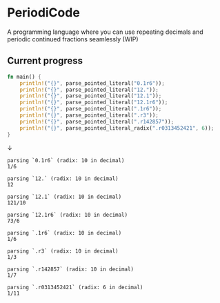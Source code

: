 # PeriodiCode
A programming language where you can use repeating decimals and periodic continued fractions seamlessly (WIP)

## Current progress

```rs
fn main() {
    println!("{}", parse_pointed_literal("0.1r6"));
    println!("{}", parse_pointed_literal("12."));
    println!("{}", parse_pointed_literal("12.1"));
    println!("{}", parse_pointed_literal("12.1r6"));
    println!("{}", parse_pointed_literal(".1r6"));
    println!("{}", parse_pointed_literal(".r3"));
    println!("{}", parse_pointed_literal(".r142857"));
    println!("{}", parse_pointed_literal_radix(".r0313452421", 6));
}
```

↓

```
parsing `0.1r6` (radix: 10 in decimal)
1/6

parsing `12.` (radix: 10 in decimal)
12

parsing `12.1` (radix: 10 in decimal)
121/10

parsing `12.1r6` (radix: 10 in decimal)
73/6

parsing `.1r6` (radix: 10 in decimal)
1/6

parsing `.r3` (radix: 10 in decimal)
1/3

parsing `.r142857` (radix: 10 in decimal)
1/7

parsing `.r0313452421` (radix: 6 in decimal)
1/11
```
